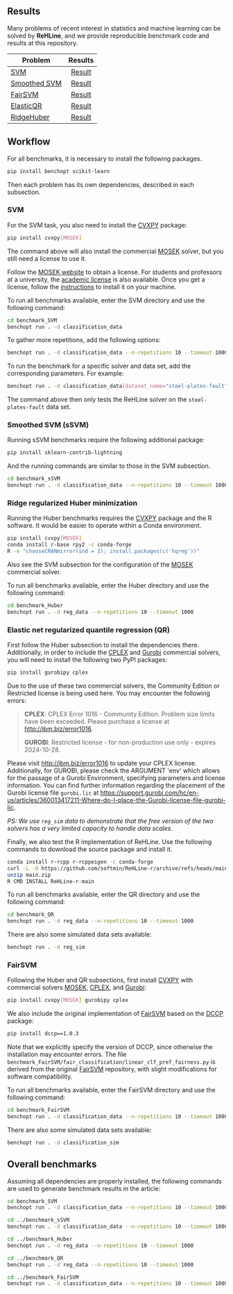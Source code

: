 ## Results

Many problems of recent interest in statistics and machine
learning can be solved by **ReHLine**, and we provide reproducible
benchmark code and results at this repository.

| Problem   |      Results      |
|---------- |:-----------------:|
|[SVM](https://github.com/softmin/ReHLine-benchmark/tree/main/benchmark_SVM) | [Result](https://rehline-python.readthedocs.io/en/latest/_static/benchmark/benchmark_SVM.html)|
|[Smoothed SVM](https://github.com/softmin/ReHLine-benchmark/tree/main/benchmark_sSVM) | [Result](https://rehline-python.readthedocs.io/en/latest/_static/benchmark/benchmark_sSVM.html)|
|[FairSVM](https://github.com/softmin/ReHLine-benchmark/tree/main/benchmark_FairSVM) | [Result](https://rehline-python.readthedocs.io/en/latest/_static/benchmark/benchmark_FairSVM.html)|
|[ElasticQR](https://github.com/softmin/ReHLine-benchmark/tree/main/benchmark_QR) | [Result](https://rehline-python.readthedocs.io/en/latest/_static/benchmark/benchmark_QR.html)|
|[RidgeHuber](https://github.com/softmin/ReHLine-benchmark/tree/main/benchmark_Huber) | [Result](https://rehline-python.readthedocs.io/en/latest/_static/benchmark/benchmark_Huber.html)|

## Workflow

For all benchmarks, it is necessary to install the following packages.

```bash
pip install benchopt scikit-learn
```

Then each problem has its own dependencies,
described in each subsection.

### SVM

For the SVM task, you also need to install the
[CVXPY](https://www.cvxpy.org/) package:

```bash
pip install cvxpy[MOSEK]
```

The command above will also install the commercial
[MOSEK](https://www.mosek.com/) solver, but you
still need a license to use it.

Follow the [MOSEK website](https://www.mosek.com/resources/getting-started/)
to obtain a license. For students and professors at a university, the
[academic license](https://www.mosek.com/products/academic-licenses/)
is also available. Once you get a license, follow the
[instructions](https://docs.mosek.com/latest/licensing/quickstart.html#local)
to install it on your machine.

To run all benchmarks available, enter the SVM directory and use the following command:

```bash
cd benchmark_SVM
benchopt run . -d classification_data
```

To gather more repetitions, add the following options:

```bash
benchopt run . -d classification_data --n-repetitions 10 --timeout 1000
```

To run the benchmark for a specific solver and data set,
add the corresponding parameters. For example:

```bash
benchopt run . -d classification_data[dataset_name="steel-plates-fault"] -s rehline
```

The command above then only tests the ReHLine solver on the `steel-plates-fault` data set.

### Smoothed SVM (sSVM)

Running sSVM benchmarks require the following additional package:

```bash
pip install sklearn-contrib-lightning
```

And the running commands are similar to those in the SVM subsection.

```bash
cd benchmark_sSVM
benchopt run . -d classification_data --n-repetitions 10 --timeout 1000
```

### Ridge regularized Huber minimization

Running the Huber benchmarks requires the [CVXPY](https://www.cvxpy.org/) package
and the R software. It would be easier to operate
within a Conda environment.

```bash
pip install cvxpy[MOSEK]
conda install r-base rpy2 -c conda-forge
R -e "chooseCRANmirror(ind = 1); install.packages(c('hqreg'))"
```

Also see the SVM subsection for the configuration of the
[MOSEK](https://www.mosek.com/) commercial solver.

To run all benchmarks available, enter the Huber directory and use the following command:

```bash
cd benchmark_Huber
benchopt run . -d reg_data --n-repetitions 10 --timeout 1000
```

### Elastic net regularized quantile regression (QR)

First follow the Huber subsection to install the
dependencies there.
Additionally, in order to include the
[CPLEX](https://www.ibm.com/products/ilog-cplex-optimization-studio)
and [Gurobi](https://www.gurobi.com/)
commercial solvers, you will need to install the following two PyPI packages:

```bash
pip install gurobipy cplex
```

Due to the use of these two commercial solvers, the Community Edition or Restricted license is being used here. You may encounter the following errors:

> **CPLEX**: CPLEX Error 1016 - Community Edition. Problem size limits have been exceeded. Please purchase a license at http://ibm.biz/error1016.
>
> **GUROBI**: Restricted license - for non-production use only - expires 2024-10-28.

Please visit http://ibm.biz/error1016 to update your CPLEX license. Additionally, for GUROBI, please check the ARGUMENT 'env' which allows for the passage of a Gurobi Environment, specifying parameters and license information. You can find further information regarding the placement of the Gurobi license file `gurobi.lic` at https://support.gurobi.com/hc/en-us/articles/360013417211-Where-do-I-place-the-Gurobi-license-file-gurobi-lic.

*PS: We use `reg_sim` data to demonstrate that the free version of the two solvers has a very limited capacity to handle data scales.*

Finally, we also test the R implementation of
ReHLine. Use the following commands to download
the source package and install it.

```bash
conda install r-rcpp r-rcppeigen -c conda-forge
curl -L -O https://github.com/softmin/ReHLine-r/archive/refs/heads/main.zip
unzip main.zip
R CMD INSTALL ReHLine-r-main
```

To run all benchmarks available, enter the QR directory and use the following command:

```bash
cd benchmark_QR
benchopt run . -d reg_data --n-repetitions 10 --timeout 1000
```

There are also some simulated data sets available:

```bash
benchopt run . -d reg_sim
```

### FairSVM

Following the Huber and QR subsections, first install
[CVXPY](https://www.cvxpy.org/) with commercial solvers
[MOSEK](https://www.mosek.com/),
[CPLEX](https://www.ibm.com/products/ilog-cplex-optimization-studio),
and [Gurobi](https://www.gurobi.com/):

```bash
pip install cvxpy[MOSEK] gurobipy cplex
```

We also include the original implementation of
[FairSVM](https://github.com/mbilalzafar/fair-classification)
based on the
[DCCP](https://github.com/cvxgrp/dccp) package:

```bash
pip install dccp==1.0.3
```

Note that we explicitly specify the version of DCCP, since otherwise
the installation may encounter errors.
The file `benchmark_FairSVM/fair_classification/linear_clf_pref_fairness.py`
is derived from the original
[FairSVM](https://github.com/mbilalzafar/fair-classification) repository,
with slight modifications for software compatibility.

To run all benchmarks available, enter the FairSVM directory and use the following command:

```bash
cd benchmark_FairSVM
benchopt run . -d classification_data --n-repetitions 10 --timeout 1000
```

There are also some simulated data sets available:

```bash
benchopt run . -d classification_sim
```

## Overall benchmarks

Assuming all dependencies are properly installed,
the following commands are used to generate benchmark results in the article:

```bash
cd benchmark_SVM
benchopt run . -d classification_data --n-repetitions 10 --timeout 1000

cd ../benchmark_sSVM
benchopt run . -d classification_data --n-repetitions 10 --timeout 1000

cd ../benchmark_Huber
benchopt run . -d reg_data --n-repetitions 10 --timeout 1000

cd ../benchmark_QR
benchopt run . -d reg_data --n-repetitions 10 --timeout 1000

cd ../benchmark_FairSVM
benchopt run . -d classification_data --n-repetitions 10 --timeout 1000
```
